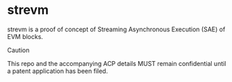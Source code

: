 # strevm

strevm is a proof of concept of Streaming Asynchronous Execution (SAE) of EVM blocks.

> [!CAUTION]
> This repo and the accompanying ACP details MUST remain confidential until a patent application has been filed.
